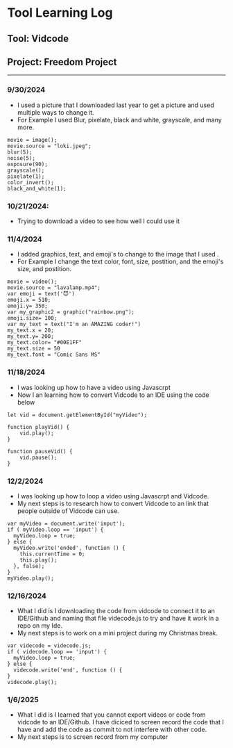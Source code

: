 # Tool Learning Log

## Tool: **Vidcode**

## Project: **Freedom Project**

---

### 9/30/2024
* I used a picture that I downloaded last year to get a picture and used multiple ways to change it.
* For Example I used Blur, pixelate, black and white, grayscale, and many more.

```
movie = image();
movie.source = "loki.jpeg";
blur(5);
noise(5);
exposure(90);
grayscale();
pixelate(1);
color_invert();
black_and_white(1);
```

### 10/21/2024:
* Trying to download a video to see how well I could use it

### 11/4/2024
* I added graphics, text, and emoji's to change to the image that I used . 
* For Example I change the text color, font, size, postition, and the emoji's size, and postition.

```
movie = video();
movie.source = "lavalamp.mp4";
var emoji = text('😈')
emoji.x = 510;
emoji.y= 350;
var my_graphic2 = graphic("rainbow.png");
emoji.size= 100;
var my_text = text("I'm an AMAZING coder!")
my_text.x = 20;
my_text.y= 200;
my_text.color= "#00E1FF"
my_text.size = 50
my_text.font = "Comic Sans MS"
```


### 11/18/2024
* I was looking up how to have a video using Javascrpt
* Now I an learning how to convert Vidcode to an IDE using the code below

```
let vid = document.getElementById("myVideo");

function playVid() {
    vid.play();
}

function pauseVid() {
    vid.pause();
}
```

### 12/2/2024
* I was looking up how to loop a video using Javascrpt and Vidcode.
* My next steps is to research how to convert Vidcode to an link that people outside of Vidcode can use.


```
var myVideo = document.write('input');
if ( myVideo.loop == 'input') { 
  myVideo.loop = true;
} else { 
  myVideo.write('ended', function () {
    this.currentTime = 0;
    this.play();
  }, false);
}
myVideo.play();
```

### 12/16/2024
* What I did is I downloading the code from vidcode to connect it to an IDE/Github and naming that file videcode.js to try and have it work in a repo on my Ide.
*  My next steps is to work on a mini project during my Christmas break.

```
var videcode = videcode.js;
if ( videcode.loop == 'input') { 
  myVideo.loop = true;
} else { 
  videcode.write('end', function () {
}
videcode.play();
```

### 1/6/2025
* What I did is I learned that you cannot export videos or code from vidcode to an IDE/Github. I have diciced to screen record the code that I have and add the code as commit to not interfere with other code.
* My next steps is to screen record from my computer

```

```
